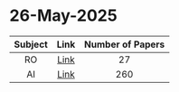 # 26-May-2025

| Subject | Link | Number of Papers |
|:-----:|:----:|:----------------:|
| RO | [Link](https://github.com/KJaebye/EmbodiedAI-Robotics-arXiv-Daily-Reporter/tree/main/26-May-2025/RO) | 27 |
| AI | [Link](https://github.com/KJaebye/EmbodiedAI-Robotics-arXiv-Daily-Reporter/tree/main/26-May-2025/AI) | 260 |
